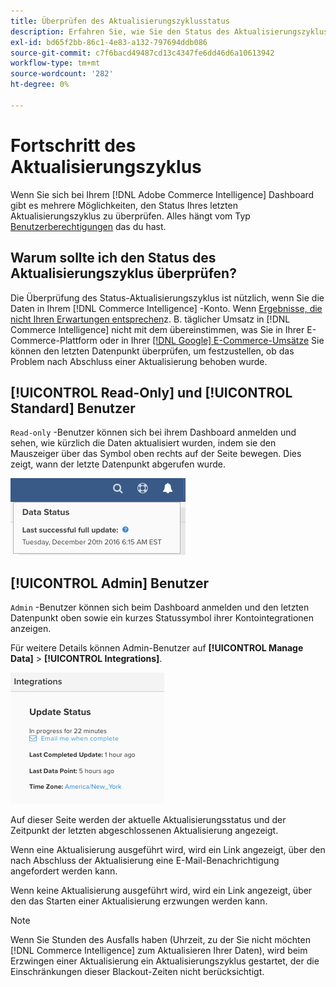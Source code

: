 ```yaml
---
title: Überprüfen des Aktualisierungszyklusstatus
description: Erfahren Sie, wie Sie den Status des Aktualisierungszyklus überprüfen.
exl-id: bd65f2bb-86c1-4e83-a132-797694ddb086
source-git-commit: c7f6bacd49487cd13c4347fe6dd46d6a10613942
workflow-type: tm+mt
source-wordcount: '282'
ht-degree: 0%

---
```


# Fortschritt des Aktualisierungszyklus

Wenn Sie sich bei Ihrem [!DNL Adobe Commerce Intelligence] Dashboard gibt es mehrere Möglichkeiten, den Status Ihres letzten Aktualisierungszyklus zu überprüfen. Alles hängt vom Typ [Benutzerberechtigungen](../administrator/user-management/user-management.md) das du hast.

## Warum sollte ich den Status des Aktualisierungszyklus überprüfen?

Die Überprüfung des Status-Aktualisierungszyklus ist nützlich, wenn Sie die Daten in Ihrem [!DNL Commerce Intelligence] -Konto. Wenn [Ergebnisse, die nicht Ihren Erwartungen entsprechen](../data-analyst/data-warehouse-mgr/data-and-updates-faq.md)z. B. täglicher Umsatz in [!DNL Commerce Intelligence] nicht mit dem übereinstimmen, was Sie in Ihrer E-Commerce-Plattform oder in Ihrer [[!DNL Google] E-Commerce-Umsätze](https://experienceleague.adobe.com/docs/commerce-knowledge-base/kb/troubleshooting/miscellaneous/diagnosing-google-ecommerce-revenue-discrepancies.html) Sie können den letzten Datenpunkt überprüfen, um festzustellen, ob das Problem nach Abschluss einer Aktualisierung behoben wurde.

## [!UICONTROL Read-Only] und [!UICONTROL Standard] Benutzer

`Read-only` -Benutzer können sich bei ihrem Dashboard anmelden und sehen, wie kürzlich die Daten aktualisiert wurden, indem sie den Mauszeiger über das Symbol oben rechts auf der Seite bewegen. Dies zeigt, wann der letzte Datenpunkt abgerufen wurde.

![](../../mbi/assets/last-success-data.png)

## [!UICONTROL Admin] Benutzer

`Admin` -Benutzer können sich beim Dashboard anmelden und den letzten Datenpunkt oben sowie ein kurzes Statussymbol ihrer Kontointegrationen anzeigen.

Für weitere Details können Admin-Benutzer auf **[!UICONTROL Manage Data]** > **[!UICONTROL Integrations]**.

![](../../mbi/assets/detail-manage-data-integrations.png)

Auf dieser Seite werden der aktuelle Aktualisierungsstatus und der Zeitpunkt der letzten abgeschlossenen Aktualisierung angezeigt.

Wenn eine Aktualisierung ausgeführt wird, wird ein Link angezeigt, über den nach Abschluss der Aktualisierung eine E-Mail-Benachrichtigung angefordert werden kann.

Wenn keine Aktualisierung ausgeführt wird, wird ein Link angezeigt, über den das Starten einer Aktualisierung erzwungen werden kann.

>[!NOTE]
>
>Wenn Sie Stunden des Ausfalls haben (Uhrzeit, zu der Sie nicht möchten [!DNL Commerce Intelligence] zum Aktualisieren Ihrer Daten), wird beim Erzwingen einer Aktualisierung ein Aktualisierungszyklus gestartet, der die Einschränkungen dieser Blackout-Zeiten nicht berücksichtigt.
